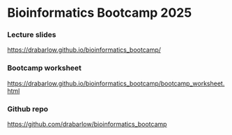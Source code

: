 # Bioinformatics Bootcamp 2025

### Lecture slides

https://drabarlow.github.io/bioinformatics_bootcamp/

### Bootcamp worksheet

https://drabarlow.github.io/bioinformatics_bootcamp/bootcamp_worksheet.html

### Github repo

https://github.com/drabarlow/bioinformatics_bootcamp
